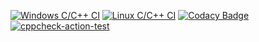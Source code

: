[![Windows C/C++ CI](https://github.com/SrikarGathey1/M1_Game_357/actions/workflows/Windows_c-cpp.yml/badge.svg)](https://github.com/SrikarGathey1/M1_Game_357/actions/workflows/Windows_c-cpp.yml)
[![Linux C/C++ CI](https://github.com/SrikarGathey1/M1_Game_357/actions/workflows/linux_c-cpp.yml/badge.svg)](https://github.com/SrikarGathey1/M1_Game_357/actions/workflows/linux_c-cpp.yml)
[![Codacy Badge](https://app.codacy.com/project/badge/Grade/7ec7343386a343b6adbc6267b71a3e5a)](https://www.codacy.com/gh/SrikarGathey1/M1_Game_357/dashboard?utm_source=github.com&amp;utm_medium=referral&amp;utm_content=SrikarGathey1/M1_Game_357&amp;utm_campaign=Badge_Grade)
[![cppcheck-action-test](https://github.com/SrikarGathey1/M1_Game_357/actions/workflows/cppcheck.yml/badge.svg)](https://github.com/SrikarGathey1/M1_Game_357/actions/workflows/cppcheck.yml)
